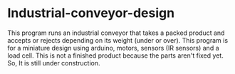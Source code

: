 # Industrial-conveyor-design
This program runs an industrial conveyor that takes a packed product and accepts or rejects depending on its weight (under or over). This program is for a miniature design using arduino, motors, sensors (IR sensors) and a load cell. This is not a finished product because the parts aren't fixed yet. So, It is still under construction.
